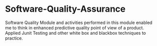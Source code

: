 # Software-Quality-Assurance
Software Quality Module and activities performed in this module enabled me to think in enhanced predictive quality point of view of a product. Applied Junit Testing and other white box and blackbox techniques to practice.
